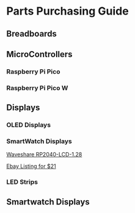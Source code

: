 # Parts Purchasing Guide

## Breadboards

## MicroControllers

### Raspberry Pi Pico

### Raspberry Pi Pico W

## Displays

### OLED Displays

### SmartWatch Displays

[Waveshare RP2040-LCD-1.28](https://www.waveshare.com/wiki/RP2040-LCD-1.28)

[Ebay Listing for $21](https://www.ebay.com/itm/265865445423)

### LED Strips


## Smartwatch Displays

